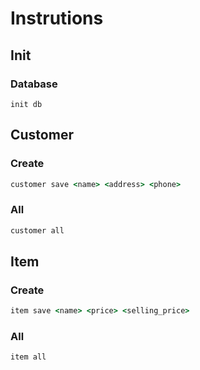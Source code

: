 # Instrutions

## Init

### Database

```
init db
```

## Customer

### Create

```cmd
customer save <name> <address> <phone>
```

### All

```cmd
customer all
```

## Item

### Create

```cmd
item save <name> <price> <selling_price>
```

### All

```cmd
item all
```
